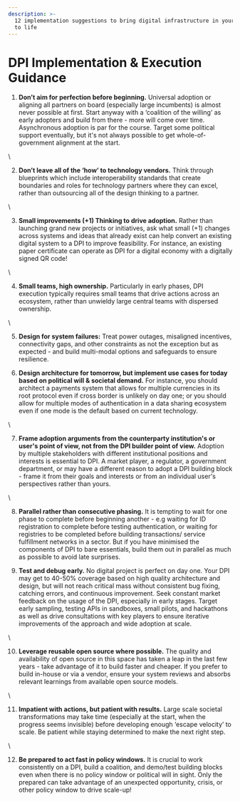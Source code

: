 ```yaml
---
description: >-
  12 implementation suggestions to bring digital infrastructure in your country
  to life
---
```


# DPI Implementation & Execution Guidance

1. **Don’t aim for perfection before beginning.** Universal adoption or aligning all partners on board (especially large incumbents) is almost never possible at first. Start anyway with a ‘coalition of the willing’ as early adopters and build from there - more will come over time.  Asynchronous adoption is par for the course. Target some political support eventually, but it's not always possible to get whole-of-government alignment at the start.&#x20;

\


2. **Don’t leave all of the ‘how’ to technology vendors.** Think through blueprints which include interoperability standards that create boundaries and roles for technology partners where they can excel, rather than outsourcing all of the design thinking to a partner.&#x20;

\


3. **Small improvements (+1) Thinking to drive adoption.** Rather than launching grand new projects or initiatives, ask what small (+1) changes across systems and ideas that already exist can help convert an existing digital system to a DPI to improve feasibility. For instance, an existing paper certificate can operate as DPI for a digital economy with a digitally signed QR code!&#x20;

\


4. &#x20;**Small teams, high ownership.** Particularly in early phases, DPI execution typically requires small teams that drive actions across an ecosystem, rather than unwieldy large central teams with dispersed ownership.&#x20;

\


5. &#x20;**Design for system failures:** Treat power outages, misaligned incentives, connectivity gaps, and other constraints as not the exception but as expected - and build multi-modal options and safeguards to ensure resilience.&#x20;



6. **Design architecture for tomorrow, but implement use cases for today based on political will & societal demand.** For instance, you should architect a payments system that allows for multiple currencies in its root protocol even if cross border is unlikely on day one; or you should allow for multiple modes of authentication in a data sharing ecosystem even if one mode is the default based on current technology.

\


7. **Frame adoption arguments from the counterparty institution's or user's point of view, not from the DPI builder point of view.**  Adoption by multiple stakeholders with different institutional positions and interests is essential to DPI. A market player, a regulator, a government department, or may have a different reason to adopt a DPI building block - frame it from their goals and interests or from an individual user's perspectives rather than yours.

\


8. **Parallel rather than consecutive phasing.** It is tempting to wait for one phase to complete before beginning another - e.g waiting for ID registration to complete before testing authentication, or waiting for registries to be completed before building transactions/ service fulfillment networks in a sector. But if you have minimised the components of DPI to bare essentials, build them out in parallel as much as possible to avoid late surprises.



9. **Test and debug early.** No digital project is perfect on day one. Your DPI may get to 40-50% coverage based on high quality architecture and design, but will not reach critical mass without consistent bug fixing, catching errors, and continuous improvement. Seek constant market feedback on the usage of the DPI, especially in early stages. Target early sampling, testing APIs in sandboxes, small pilots, and hackathons as well as drive consultations with key players to ensure iterative improvements of the approach and wide adoption at scale.

\


10. **Leverage reusable open source where possible.** The quality and availability of open source in this space has taken a leap in the last few years -  take advantage of it to build faster and cheaper. If you prefer to build in-house or via a vendor, ensure your system reviews and absorbs relevant learnings from available open source models.

\


11. **Impatient with actions, but patient with results.** Large scale societal transformations may take time (especially at the start, when the progress seems invisible) before developing enough ‘escape velocity’ to scale. Be patient while staying determined to make the next right step.

\


12. **Be prepared to act fast in policy windows.** It is crucial to work consistently on a DPI, build a coalition, and demo/test building blocks even when there is no policy window or political will in sight. Only the prepared can take advantage of an unexpected opportunity, crisis, or other policy window to drive scale-up!&#x20;
